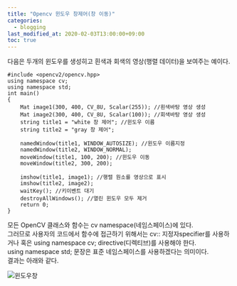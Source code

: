 ```yaml
---
title: "Opencv 윈도우 창제어(창 이동)"
categories: 
  - blogging
last_modified_at: 2020-02-03T13:00:00+09:00
toc: true
---
```

다음은 두개의 윈도우를 생성히고 흰색과 회색의 영상(행렬 데이터)을 보여주는 예이다.  

```  
#include <opencv2/opencv.hpp>
using namespace cv;
using namespace std;
int main()
{
	Mat image1(300, 400, CV_8U, Scalar(255)); //흰색바탕 영상 생성
	Mat image2(300, 400, CV_8U, Scalar(100)); //회색바탕 영상 생성
	string title1 = "white 창 제어"; //윈도우 이름
	string title2 = "gray 창 제어"; 

	namedWindow(title1, WINDOW_AUTOSIZE); //윈도우 이름지정
	namedWindow(title2, WINDOW_NORMAL); 
	moveWindow(title1, 100, 200); //윈도우 이동
	moveWindow(title2, 300, 200);

	imshow(title1, image1); //행렬 원소를 영상으로 표시
	imshow(title2, image2);
	waitKey(); //키이벤트 대기
	destroyAllWindows(); //열린 윈도우 모두 제거
	return 0;
}
```  
모든 OpenCV 클래스와 함수는 cv namespace(네임스페이스)에 있다.  
그러므로 사용자의 코드에서 함수에 접근하기 위해서는 cv:: 지정자specifier를 사용하거나 혹은 using namespace cv; directive(디렉티브)를 사용해야 한다.  
using namespace std; 문장은 표준 네임스페이스를 사용하겠다는 의미이다.  
결과는 아래와 같다.  

![윈도우창](https://user-images.githubusercontent.com/59803206/73621206-951dcf00-4678-11ea-9bf6-b1a91d291c0c.PNG)
